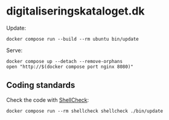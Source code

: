 # digitaliseringskataloget.dk

Update:

``` shell name=update
docker compose run --build --rm ubuntu bin/update
```

Serve:

``` shell name=serve
docker compose up --detach --remove-orphans
open "http://$(docker compose port nginx 8080)"
```

## Coding standards

Check the code with [ShellCheck](https://github.com/koalaman/shellcheck):

``` shell name=coding-standards-check
docker compose run --rm shellcheck shellcheck ./bin/update
```
